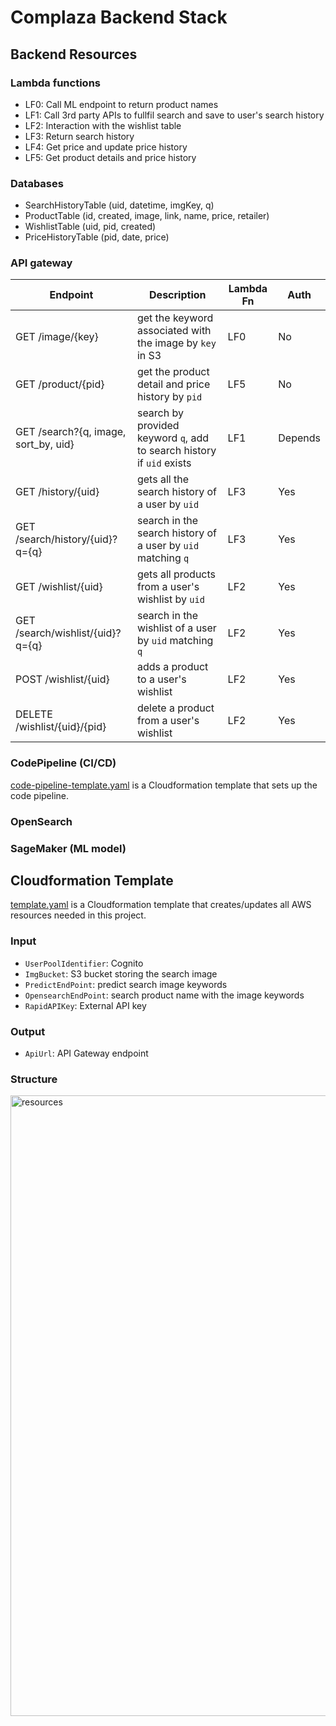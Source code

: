 # Complaza Backend Stack

## Backend Resources

### Lambda functions
- LF0: Call ML endpoint to return product names
- LF1: Call 3rd party APIs to fullfil search and save to user's search history
- LF2: Interaction with the wishlist table
- LF3: Return search history
- LF4: Get price and update price history
- LF5: Get product details and price history

### Databases
- SearchHistoryTable (uid, datetime, imgKey, q)
- ProductTable (id, created, image, link, name, price, retailer)
- WishlistTable (uid, pid, created)
- PriceHistoryTable (pid, date, price)

### API gateway
Endpoint  | Description | Lambda Fn | Auth
--- | --- | --- | --- 
GET /image/{key} | get the keyword associated with the image by `key` in S3 | LF0 | No
GET /product/{pid} | get the product detail and price history by `pid` | LF5 | No
GET /search?{q, image, sort_by, uid} | search by provided keyword `q`, add to search history if `uid` exists | LF1 | Depends
GET /history/{uid} | gets all the search history of a user by `uid` | LF3 | Yes
GET /search/history/{uid}?q={q} | search in the search history of a user by `uid` matching `q` | LF3 | Yes
GET /wishlist/{uid} | gets all products from a user's wishlist by `uid` | LF2 | Yes
GET /search/wishlist/{uid}?q={q} | search in the wishlist of a user by `uid` matching `q` | LF2 | Yes
POST /wishlist/{uid} | adds a product to a user's wishlist | LF2 | Yes
DELETE /wishlist/{uid}/{pid} | delete a product from a user's wishlist | LF2 | Yes

### CodePipeline (CI/CD)
[code-pipeline-template.yaml](code-pipeline-template.yaml) is a Cloudformation template that sets up the code pipeline.

### OpenSearch
### SageMaker (ML model)

## Cloudformation Template
[template.yaml](template.yaml) is a Cloudformation template that creates/updates all AWS resources needed in this project.
### Input
- `UserPoolIdentifier`: Cognito
- `ImgBucket`: S3 bucket storing the search image
- `PredictEndPoint`: predict search image keywords
- `OpensearchEndPoint`: search product name with the image keywords
- `RapidAPIKey`: External API key

### Output
- `ApiUrl`: API Gateway endpoint

### Structure
<img width="993" alt="resources" src="https://user-images.githubusercontent.com/49623311/164880659-f330aab4-5ede-4293-9fc5-d6b182a3ce97.png">
